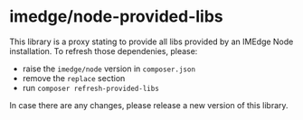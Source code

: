 imedge/node-provided-libs
=========================

This library is a proxy stating to provide all libs provided by an IMEdge Node
installation. To refresh those dependenies, please:

* raise the `imedge/node` version in `composer.json`
* remove the `replace` section
* run `composer refresh-provided-libs`

In case there are any changes, please release a new version  of this library.
